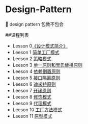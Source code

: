 # Design-Pattern
:closed_book: design pattern  包教不包会

##课程列表

* Lesson 0[《设计模式简介》](https://github.com/AlfredTheBest/Design-Pattern/tree/master/lesson0)
* Leeson 1 [简单工厂模式](https://github.com/AlfredTheBest/Design-Pattern/tree/master/lesson1)
* Leeson 2 [策略模式](https://github.com/AlfredTheBest/Design-Pattern/tree/master/lesson2)
* Leeson 3 [单一原则和里氏替换原则](https://github.com/AlfredTheBest/Design-Pattern/tree/master/lesson3)
* Leeson 4 [依赖倒置原则](https://github.com/AlfredTheBest/Design-Pattern/tree/master/lesson4)
* Leeson 5 [接口隔离原则](https://github.com/AlfredTheBest/Design-Pattern/tree/master/lesson5)
* Leeson 6 [迪米特原则](https://github.com/AlfredTheBest/Design-Pattern/tree/master/lesson6)
* Leeson 7 [开闭原则](https://github.com/AlfredTheBest/Design-Pattern/tree/master/lesson7)
* Leeson 8 [修饰模式](https://github.com/AlfredTheBest/Design-Pattern/tree/master/lesson8)
* Leeson 9 [代理模式](https://github.com/AlfredTheBest/Design-Pattern/tree/master/lesson9)
* Leeson 10 [工厂方法模式](https://github.com/AlfredTheBest/Design-Pattern/tree/master/lesson10)
* Leeson 11 [原型模式](https://github.com/AlfredTheBest/Design-Pattern/tree/master/lesson11)
